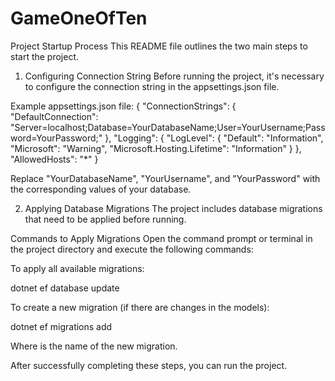 # GameOneOfTen

Project Startup Process
This README file outlines the two main steps to start the project.

1. Configuring Connection String
Before running the project, it's necessary to configure the connection string in the appsettings.json file.

Example appsettings.json file:
{
  "ConnectionStrings": {
    "DefaultConnection": "Server=localhost;Database=YourDatabaseName;User=YourUsername;Password=YourPassword;"
  },
  "Logging": {
    "LogLevel": {
      "Default": "Information",
      "Microsoft": "Warning",
      "Microsoft.Hosting.Lifetime": "Information"
    }
  },
  "AllowedHosts": "*"
}

Replace "YourDatabaseName", "YourUsername", and "YourPassword" with the corresponding values of your database.

2. Applying Database Migrations
The project includes database migrations that need to be applied before running.

Commands to Apply Migrations
Open the command prompt or terminal in the project directory and execute the following commands:

To apply all available migrations:

dotnet ef database update

To create a new migration (if there are changes in the models):

dotnet ef migrations add <MigrationName>

Where <MigrationName> is the name of the new migration.

After successfully completing these steps, you can run the project.
